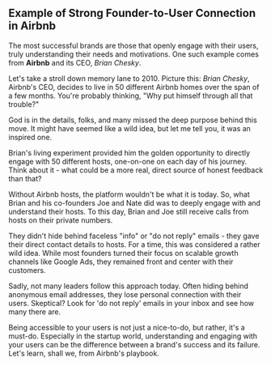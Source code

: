 ## Example of Strong Founder-to-User Connection in Airbnb

The most successful brands are those that openly engage with their users, truly understanding their needs and motivations. One such example comes from **Airbnb** and its CEO, *Brian Chesky*.

Let's take a stroll down memory lane to 2010. Picture this: *Brian Chesky*, Airbnb's CEO, decides to live in 50 different Airbnb homes over the span of a few months. You're probably thinking, "Why put himself through all that trouble?"

God is in the details, folks, and many missed the deep purpose behind this move. It might have seemed like a wild idea, but let me tell you, it was an inspired one.

Brian's living experiment provided him the golden opportunity to directly engage with 50 different hosts, one-on-one on each day of his journey. Think about it - what could be a more real, direct source of honest feedback than that?

Without Airbnb hosts, the platform wouldn't be what it is today. So, what Brian and his co-founders Joe and Nate did was to deeply engage with and understand their hosts. To this day, Brian and Joe still receive calls from hosts on their private numbers.

They didn't hide behind faceless "info" or "do not reply" emails - they gave their direct contact details to hosts. For a time, this was considered a rather wild idea. While most founders turned their focus on scalable growth channels like Google Ads, they remained front and center with their customers.

Sadly, not many leaders follow this approach today. Often hiding behind anonymous email addresses, they lose personal connection with their users. Skeptical? Look for 'do not reply' emails in your inbox and see how many there are.

Being accessible to your users is not just a nice-to-do, but rather, it's a must-do. Especially in the startup world, understanding and engaging with your users can be the difference between a brand's success and its failure. Let's learn, shall we, from Airbnb's playbook.
